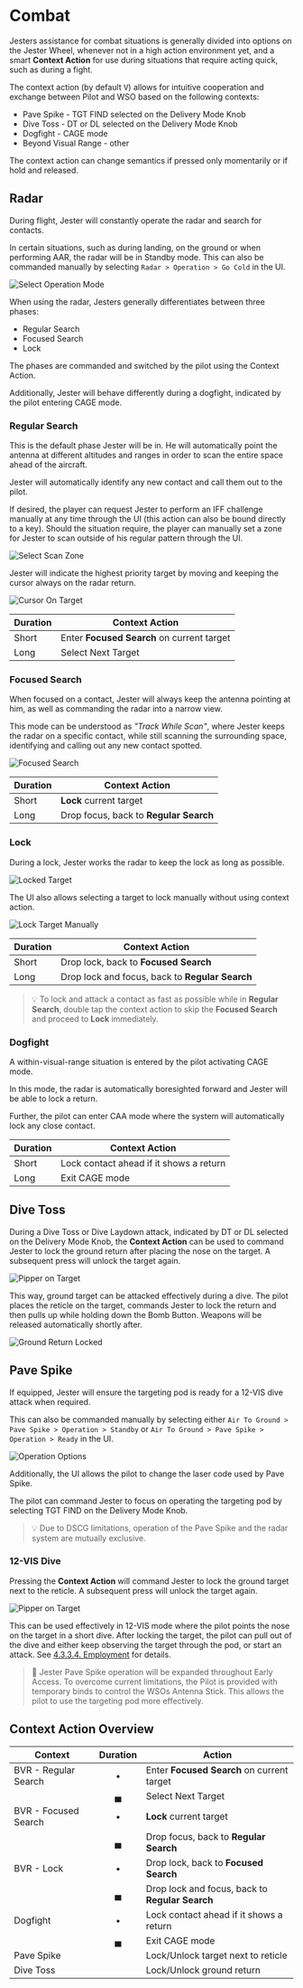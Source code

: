 # Combat

Jesters assistance for combat situations is generally divided into options on
the Jester Wheel, whenever not in a high action environment yet, and a smart
**Context Action** for use during situations that require acting quick, such as
during a fight.

The context action (by default <kbd>V</kbd>) allows for intuitive cooperation
and exchange between Pilot and WSO based on the following contexts:

- Pave Spike - TGT FIND selected on the Delivery Mode Knob
- Dive Toss - DT or DL selected on the Delivery Mode Knob
- Dogfight - CAGE mode
- Beyond Visual Range - other

The context action can change semantics if pressed only momentarily or if hold
and released.

## Radar

During flight, Jester will constantly operate the radar and search for contacts.

In certain situations, such as during landing, on the ground or when performing
AAR, the radar will be in Standby mode. This can also be commanded manually by
selecting `Radar > Operation > Go Cold` in the UI.

![Select Operation Mode](../img/jradar_operation_options.jpg)

When using the radar, Jesters generally differentiates between three phases:

- Regular Search
- Focused Search
- Lock

The phases are commanded and switched by the pilot using the Context Action.

Additionally, Jester will behave differently during a dogfight, indicated by the
pilot entering CAGE mode.

### Regular Search

This is the default phase Jester will be in. He will automatically point the
antenna at different altitudes and ranges in order to scan the entire space
ahead of the aircraft.

Jester will automatically identify any new contact and call them out to the
pilot.

If desired, the player can request Jester to perform an IFF challenge manually
at any time through the UI (this action can also be bound directly to a key).
Should the situation require, the player can manually set a zone for Jester to
scan outside of his regular pattern through the UI.

![Select Scan Zone](../img/jradar_select_zone.jpg)

Jester will indicate the highest priority target by moving and keeping the
cursor always on the radar return.

![Cursor On Target](../img/jradar_regular_search_cursor.jpg)

| Duration | Context Action                             |
| -------- | ------------------------------------------ |
| Short    | Enter **Focused Search** on current target |
| Long     | Select Next Target                         |

### Focused Search

When focused on a contact, Jester will always keep the antenna pointing at him,
as well as commanding the radar into a narrow view.

This mode can be understood as _"Track While Scan"_, where Jester keeps the
radar on a specific contact, while still scanning the surrounding space,
identifying and calling out any new contact spotted.

![Focused Search](../img/jradar_focused_search.jpg)

| Duration | Context Action                         |
| -------- | -------------------------------------- |
| Short    | **Lock** current target                |
| Long     | Drop focus, back to **Regular Search** |

### Lock

During a lock, Jester works the radar to keep the lock as long as possible.

![Locked Target](../img/jradar_locked.jpg)

The UI also allows selecting a target to lock manually without using context
action.

![Lock Target Manually](../img/jradar_lock_target_manually.jpg)

| Duration | Context Action                                  |
| -------- | ----------------------------------------------- |
| Short    | Drop lock, back to **Focused Search**           |
| Long     | Drop lock and focus, back to **Regular Search** |

> 💡 To lock and attack a contact as fast as possible while in **Regular
> Search**, double tap the context action to skip the **Focused Search** and
> proceed to **Lock** immediately.

### Dogfight

A within-visual-range situation is entered by the pilot activating CAGE mode.

In this mode, the radar is automatically boresighted forward and Jester will be
able to lock a return.

Further, the pilot can enter CAA mode where the system will automatically lock
any close contact.

| Duration | Context Action                          |
| -------- | --------------------------------------- |
| Short    | Lock contact ahead if it shows a return |
| Long     | Exit CAGE mode                          |

## Dive Toss

During a Dive Toss or Dive Laydown attack, indicated by DT or DL selected on the
Delivery Mode Knob, the **Context Action** can be used to command Jester to lock
the ground return after placing the nose on the target. A subsequent press will
unlock the target again.

![Pipper on Target](../img/jester_dive_toss_prepare.jpg)

This way, ground target can be attacked effectively during a dive. The pilot
places the reticle on the target, commands Jester to lock the return and then
pulls up while holding down the Bomb Button. Weapons will be released
automatically shortly after.

![Ground Return Locked](../img/jester_dive_toss_locked.jpg)

## Pave Spike

If equipped, Jester will ensure the targeting pod is ready for a 12-VIS dive
attack when required.

This can also be commanded manually by selecting either
`Air To Ground > Pave Spike > Operation > Standby` or
`Air To Ground > Pave Spike > Operation > Ready` in the UI.

![Operation Options](../img/jpod_operation_options.jpg)

Additionally, the UI allows the pilot to change the laser code used by Pave
Spike.

The pilot can command Jester to focus on operating the targeting pod by
selecting TGT FIND on the Delivery Mode Knob.

> 💡 Due to DSCG limitations, operation of the Pave Spike and the radar system
> are mutually exclusive.

### 12-VIS Dive

Pressing the **Context Action** will command Jester to lock the ground target
next to the reticle. A subsequent press will unlock the target again.

![Pipper on Target](../img/jpod_12_vis_dive_lock.jpg)

This can be used effectively in 12-VIS mode where the pilot points the nose on
the target in a short dive. After locking the target, the pilot can pull out of
the dive and either keep observing the target through the pod, or start an
attack. See
[4.3.3.4. Employment](../stores/air_to_ground/bombs/employment.md#target-find---tgt-find)
for details.

> 🚧 Jester Pave Spike operation will be expanded throughout Early Access. To
> overcome current limitations, the Pilot is provided with temporary binds to
> control the WSOs Antenna Stick. This allows the pilot to use the targeting pod
> more effectively.

## Context Action Overview

| Context              | Duration | Action                                          |
| -------------------- | :------: | ----------------------------------------------- |
| BVR - Regular Search |    •     | Enter **Focused Search** on current target      |
|                      |    ▄     | Select Next Target                              |
| BVR - Focused Search |    •     | **Lock** current target                         |
|                      |    ▄     | Drop focus, back to **Regular Search**          |
| BVR - Lock           |    •     | Drop lock, back to **Focused Search**           |
|                      |    ▄     | Drop lock and focus, back to **Regular Search** |
| Dogfight             |    •     | Lock contact ahead if it shows a return         |
|                      |    ▄     | Exit CAGE mode                                  |
| Pave Spike           |          | Lock/Unlock target next to reticle              |
| Dive Toss            |          | Lock/Unlock ground return                       |
